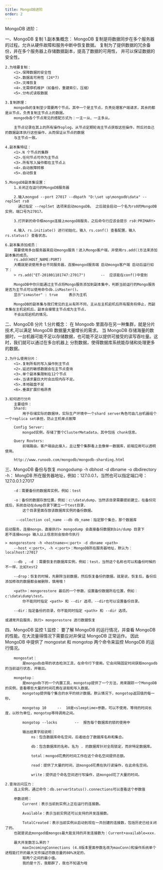 ```yaml
---
title: MongoDB进阶
order: 2
---
```


MongoDB 进阶：

一、MongoDB 复制 1.副本集概念：
MongoDB 复制是将数据同步在多个服务器的过程。允许从硬件故障和服务中断中恢复数据。
复制为了提供数据的冗余备份，并在多个服务器上存储数据副本，提高了数据的可用性， 并可以保证数据的安全性。

    2.为啥要复制：
        <1>.保障数据的安全性
        <2>.数据高可用性 (24*7)
        <3>.灾难恢复
        <4>.无需停机维护（如备份，重建索引，压缩）
        <5>.分布式读取数据

    3.复制原理：
        mongodb的复制至少需要两个节点。其中一个是主节点，负责处理客户端请求，其余的都是从节点，负责复制主节点上的数据。
        mongodb各个节点常见的搭配方式为：一主一从、一主多从。

        主节点记录在其上的所有操作oplog，从节点定期轮询主节点获取这些操作，然后对自己的数据副本执行这些操作，从而保证从节点的数据
        与主节点一致。

    4.副本集特征：
        <1>.N 个节点的集群
        <2>.任何节点可作为主节点
        <3>.所有写入操作都在主节点上
        <4>.自动故障转移
        <5>.自动恢复

    5.MongoDB副本集设置：
        1.关闭正在运行的MongoDB服务器

        2.输入mongod --port 27017 --dbpath "D:\set up\mongodb\data" --replSet rs0
          通过指定 --replSet 选项来启动mongoDB。 之后就会启动一个名为rs0的MongoDB实例，端口号为27017。

        3.打开新的命令框mongo连接上mongoDB服务，之后命令行应该会提示 rs0:PRIMARY>

        4.输入 rs.initiate() 进行初始化，输入 rs.conf() 查看配置，输入 rs.status() 查看状态。

    6.副本集添加成员：
        需要使用多台服务器来启动mongo服务！进入Mongo客户端，并使用rs.add()方法来添加副本集的成员。
        rs.add(HOST_NAME:PORT)
        大概就是说使用多台不同服务器，连接mongod服务端 启动mongo客户端 启动后运行如下：
        > rs.add("ET-201801181747:27017")       --  应该能在conf()中查到

        MongoDB中你只能通过主节点将Mongo服务添加到副本集中，判断当前运行的Mongo服务是否为主节点可以使用命令db.isMaster()。
        显示"ismaster" : true     表示为主机

        MongoDB的副本集与我们常见的主从有所不同，主从在主机宕机后所有服务将停止，而副本集在主机宕机后，副本会接管主节点成为主节点，
        不会出现宕机的情况。

二、MongoDB 分片 1.分片概念：
在 Mongodb 里面存在另一种集群，就是分片技术,可以满足 MongoDB 数据量大量增长的需求。
当 MongoDB 存储海量的数据时，一台机器可能不足以存储数据，也可能不足以提供可接受的读写吞吐量。这时，我们就可以通过在多台机器上
分割数据，使得数据库系统能存储和处理更多的数据。

    2.为什么使用分片：
        <1>.复制所有的写入操作到主节点
        <2>.延迟的敏感数据会在主节点查询
        <3>.单个副本集限制在12个节点
        <4>.当请求量巨大时会出现内存不足。
        <5>.本地磁盘不足
        <6>.垂直扩展价格昂贵

    3.如何进行分片
        主要组件：
        Shard:
            用于存储实际的数据块，实际生产环境中一个shard server角色可由几台机器组个一个replica set承担，防止主机单点故障

        Config Server:
            mongod实例，存储了整个ClusterMetadata，其中包括 chunk信息。

        Query Routers:
            前端路由，客户端由此接入，且让整个集群看上去像单一数据库，前端应用可以透明使用。

        http://www.runoob.com/mongodb/mongodb-sharding.html

三、MongoDB 备份与恢复
mongodump -h dbhost -d dbname -o dbdirectory
-h： MongDB 所在服务器地址，例如：127.0.0.1，当然也可以指定端口号：127.0.0.1:27017

        -d：需要备份的数据库实例，例如：test

        -o：备份的数据存放位置，例如：c:\data\dump，当然该目录需要提前建立，在备份完成后，系统自动在dump目录下建立一个test目录，
            这个目录里面存放该数据库实例的备份数据。

         --collection col_name --db db_name：指定那个集合，那个数据库

    启动服务，连接mongo，直接执行> mongodump 会直接备份数据到bin/dump 目录下
    若不连接mongo 输入以上信息则会按命令执行

    > mongorestore -h <hostname><:port> -d dbname <path>
        --host <:port>, -h <:port>：MongoDB所在服务器地址，默认为： localhost:27017

        --db , -d ：需要恢复的数据库实例，例如：test，当然这个名称也可以和备份时候的不一样，比如test2

        --drop：恢复的时候，先删除当前数据，然后恢复备份的数据。就是说，恢复后，备份后添加修改的数据都会被删除，慎用哦！

        <path>：mongorestore 最后的一个参数，设置备份数据所在位置，例如：c:\data\dump\test。
            你不能同时指定 <path> 和 --dir 选项，--dir也可以设置备份目录。

        --dir：指定备份的目录，你不能同时指定 <path> 和 --dir 选项。

    或通常开启服务，执行> mongorestore 进行数据恢复

四、MongoDB 监控 1.监控：
要了解 MongoDB 的运行情况，并查看 MongoDB 的性能。在大流量得情况下需要应对并保证 MongoDB 正常运作。
因此 MongoDB 中提供了 mongostat 和 mongotop 两个命令来监控 MongoDB 的运行情况。

        mongostat：
            是mongodb自带的状态检测工具，在命令行下使用。它会间隔固定时间获取mongodb的当前运行状态，并输出。

        mongotop：
            是mongodb下的一个内置工具，mongotop提供了一个方法，用来跟踪一个MongoDB的实例，查看哪些大量的时间花费在读取和写入数据。
            mongotop提供每个集合的水平的统计数据。默认情况下，mongotop返回值的每一秒。

            mongotop 10     --  10是<sleeptime>参数，可以不使用，等待的时间长度，以秒为单位，mongotop等待调用之间。

            mongotop --locks        --  报告每个数据库的锁的使用中

            输出结果字段说明：
                ns：包含数据库命名空间，后者结合了数据库名称和集合。

                db：包含数据库的名称。名为 . 的数据库针对全局锁定，而非特定数据库。

                total：mongod花费的时间工作在这个命名空间提供总额。

                read：提供了大量的时间，这mongod花费在执行读操作，在此命名空间。

                write：提供这个命名空间进行写操作，这mongod花了大量的时间。

    2.查询访问压力：
        连上实例，通过命令：db.serverStatus().connections可以查看这个参数值

        参数说明：
            Current：表示当前到实例上正在运行的连接数。

            Available：表示当前实例还可以支持的并发连接数。

            TotalCreated：表示当前实例从启动到现在一共创建的连接数，包括历史已经关闭了的。
        也就是说此mongod或mongos最大能支持的并发连接数为：Current+available=xxx.

        最大并发数怎么来的？
            maxIncomingConnections (4.0版本里面参数名改为maxConn)和操作系统单个进程能打开的最大文件描述符数总量的80%决定的，
            取两个之间的最小值。
            我的是十万，我都醉了，我也不知道为啥
